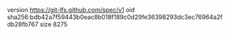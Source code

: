version https://git-lfs.github.com/spec/v1
oid sha256:bdb42a7f59443b0eac8b018f189c0d29fe36398293dc3ec76964a2fdb28fb767
size 8275
